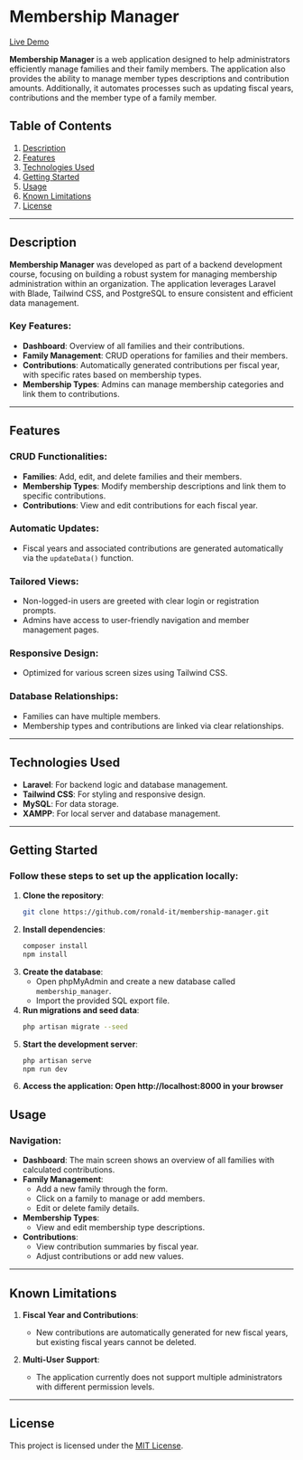 # Membership Manager

[Live Demo](https://membership-manager.onrender.com/)

**Membership Manager** is a web application designed to help administrators efficiently manage families and their family members. The application also provides the ability to manage member types descriptions and contribution amounts. Additionally, it automates processes such as updating fiscal years, contributions and the member type of a family member.

## Table of Contents
1. [Description](#description)
2. [Features](#features)
3. [Technologies Used](#technologies-used)
4. [Getting Started](#getting-started)
5. [Usage](#usage)
6. [Known Limitations](#known-limitations)
7. [License](#license)

---

## Description

**Membership Manager** was developed as part of a backend development course, focusing on building a robust system for managing membership administration within an organization. The application leverages Laravel with Blade, Tailwind CSS, and PostgreSQL to ensure consistent and efficient data management.

### Key Features:
- **Dashboard**: Overview of all families and their contributions.
- **Family Management**: CRUD operations for families and their members.
- **Contributions**: Automatically generated contributions per fiscal year, with specific rates based on membership types.
- **Membership Types**: Admins can manage membership categories and link them to contributions.

---

## Features

### CRUD Functionalities:
- **Families**: Add, edit, and delete families and their members.
- **Membership Types**: Modify membership descriptions and link them to specific contributions.
- **Contributions**: View and edit contributions for each fiscal year.

### Automatic Updates:
- Fiscal years and associated contributions are generated automatically via the `updateData()` function.

### Tailored Views:
- Non-logged-in users are greeted with clear login or registration prompts.
- Admins have access to user-friendly navigation and member management pages.

### Responsive Design:
- Optimized for various screen sizes using Tailwind CSS.

### Database Relationships:
- Families can have multiple members.
- Membership types and contributions are linked via clear relationships.

---

## Technologies Used
- **Laravel**: For backend logic and database management.
- **Tailwind CSS**: For styling and responsive design.
- **MySQL**: For data storage.
- **XAMPP**: For local server and database management.

---

## Getting Started

### Follow these steps to set up the application locally:

1. **Clone the repository**:
   ```bash
   git clone https://github.com/ronald-it/membership-manager.git
   ```
2. **Install dependencies**:
   ```bash
   composer install
   npm install
   ```
3. **Create the database**:
   - Open phpMyAdmin and create a new database called `membership_manager`.
   - Import the provided SQL export file.
4. **Run migrations and seed data**:
    ```bash
    php artisan migrate --seed
    ```
5. **Start the development server**:
    ```bash
    php artisan serve
    npm run dev 
    ```
6. **Access the application: Open http://localhost:8000 in your browser**

## Usage

### Navigation:
- **Dashboard**: The main screen shows an overview of all families with calculated contributions.
- **Family Management**:
  - Add a new family through the form.
  - Click on a family to manage or add members.
  - Edit or delete family details.
- **Membership Types**:
  - View and edit membership type descriptions.
- **Contributions**:
  - View contribution summaries by fiscal year.
  - Adjust contributions or add new values.

---

## Known Limitations

1. **Fiscal Year and Contributions**:
   - New contributions are automatically generated for new fiscal years, but existing fiscal years cannot be deleted.

2. **Multi-User Support**:
   - The application currently does not support multiple administrators with different permission levels.

---

## License

This project is licensed under the [MIT License](LICENSE).
